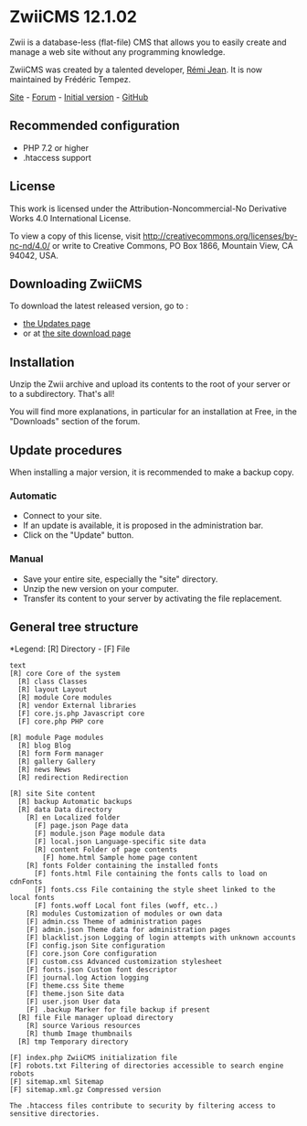 # ZwiiCMS 12.1.02

Zwii is a database-less (flat-file) CMS that allows you to easily create and manage a web site without any programming knowledge.

ZwiiCMS was created by a talented developer, [Rémi Jean](https://remijean.fr/). It is now maintained by Frédéric Tempez.

[Site](http://zwiicms.fr/) - [Forum](http://forum.zwiicms.com/) - [Initial version](https://github.com/remijean/ZwiiCMS/) - [GitHub](https://github.com/fredtempez/ZwiiCMS)

## Recommended configuration

* PHP 7.2 or higher
* .htaccess support

## License

This work is licensed under the Attribution-Noncommercial-No Derivative Works 4.0 International License. 

To view a copy of this license, visit http://creativecommons.org/licenses/by-nc-nd/4.0/ or write to Creative Commons, PO Box 1866, Mountain View, CA 94042, USA.

## Downloading ZwiiCMS

To download the latest released version, go to :
- [the Updates page](https://forge.chapril.org/ZwiiCMS-Team/ZwiiCMS/releases)
- or at [the site download page](https://zwiicms.fr/telechargement) 


## Installation

Unzip the Zwii archive and upload its contents to the root of your server or to a subdirectory. That's all!

You will find more explanations, in particular for an installation at Free, in the "Downloads" section of the forum.


## Update procedures

When installing a major version, it is recommended to make a backup copy.

### Automatic

* Connect to your site.
* If an update is available, it is proposed in the administration bar.
* Click on the "Update" button.

### Manual

* Save your entire site, especially the "site" directory.
* Unzip the new version on your computer.
* Transfer its content to your server by activating the file replacement.


## General tree structure

*Legend: [R] Directory - [F] File

````
text
[R] core Core of the system
  [R] class Classes
  [R] layout Layout
  [R] module Core modules
  [R] vendor External libraries
  [F] core.js.php Javascript core
  [F] core.php PHP core

[R] module Page modules
  [R] blog Blog
  [R] form Form manager
  [R] gallery Gallery
  [R] news News
  [R] redirection Redirection

[R] site Site content
  [R] backup Automatic backups
  [R] data Data directory
    [R] en Localized folder
      [F] page.json Page data
      [F] module.json Page module data
      [F] local.json Language-specific site data
      [R] content Folder of page contents
        [F] home.html Sample home page content
    [R] fonts Folder containing the installed fonts
      [F] fonts.html File containing the fonts calls to load on cdnFonts
      [F] fonts.css File containing the style sheet linked to the local fonts
      [F] fonts.woff Local font files (woff, etc..)
    [R] modules Customization of modules or own data
    [F] admin.css Theme of administration pages
    [F] admin.json Theme data for administration pages
    [F] blacklist.json Logging of login attempts with unknown accounts
    [F] config.json Site configuration
    [F] core.json Core configuration
    [F] custom.css Advanced customization stylesheet
    [F] fonts.json Custom font descriptor
    [F] journal.log Action logging
    [F] theme.css Site theme
    [F] theme.json Site data
    [F] user.json User data
    [F] .backup Marker for file backup if present
  [R] file File manager upload directory
    [R] source Various resources
    [R] thumb Image thumbnails
  [R] tmp Temporary directory

[F] index.php ZwiiCMS initialization file
[F] robots.txt Filtering of directories accessible to search engine robots
[F] sitemap.xml Sitemap
[F] sitemap.xml.gz Compressed version

The .htaccess files contribute to security by filtering access to sensitive directories.
